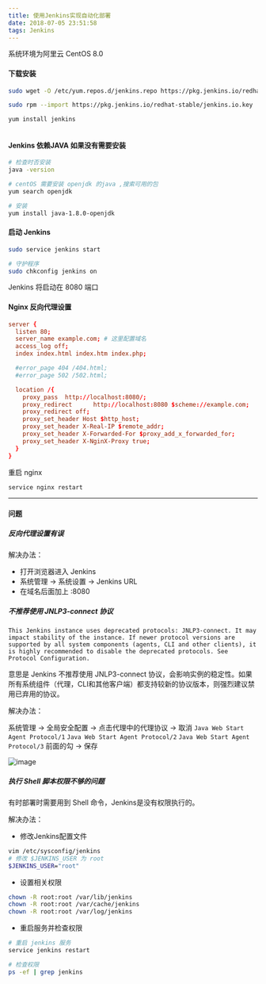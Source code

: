 ```yaml
---
title: 使用Jenkins实现自动化部署
date: 2018-07-05 23:51:58
tags: Jenkins
---
```

系统环境为阿里云 CentOS 8.0

#### 下载安装


```bash
sudo wget -O /etc/yum.repos.d/jenkins.repo https://pkg.jenkins.io/redhat-stable/jenkins.repo

sudo rpm --import https://pkg.jenkins.io/redhat-stable/jenkins.io.key

yum install jenkins



```

#### Jenkins 依赖JAVA 如果没有需要安装

```bash
# 检查时否安装
java -version

# centOS 需要安装 openjdk 的java ,搜索可用的包
yum search openjdk

# 安装
yum install java-1.8.0-openjdk

```

#### 启动 Jenkins
```bash
sudo service jenkins start

# 守护程序
sudo chkconfig jenkins on

```

Jenkins 将启动在 8080 端口

#### Nginx 反向代理设置
```conf
server {
  listen 80;
  server_name example.com; # 这里配置域名
  access_log off;
  index index.html index.htm index.php;

  #error_page 404 /404.html;
  #error_page 502 /502.html;

  location /{
    proxy_pass  http://localhost:8080/;
    proxy_redirect      http://localhost:8080 $scheme://example.com;
    proxy_redirect off;
    proxy_set_header Host $http_host;
    proxy_set_header X-Real-IP $remote_addr;
    proxy_set_header X-Forwarded-For $proxy_add_x_forwarded_for;
    proxy_set_header X-NginX-Proxy true;
  }
}

```

重启 nginx
```bash
service nginx restart
```
---
#### 问题
##### 反向代理设置有误

解决办法：

- 打开浏览器进入 Jenkins
- 系统管理 -> 系统设置 -> Jenkins URL
- 在域名后面加上 :8080

##### 不推荐使用 JNLP3-connect 协议
``` 
This Jenkins instance uses deprecated protocols: JNLP3-connect. It may impact stability of the instance. If newer protocol versions are supported by all system components (agents, CLI and other clients), it is highly recommended to disable the deprecated protocols. See Protocol Configuration.
```
意思是 Jenkins 不推荐使用 JNLP3-connect 协议，会影响实例的稳定性。如果所有系统组件（代理，CLI和其他客户端）都支持较新的协议版本，则强烈建议禁用已弃用的协议。

解决办法：

系统管理 -> 
全局安全配置 -> 
点击代理中的代理协议 -> 
取消 
`Java Web Start Agent Protocol/1` 
`Java Web Start Agent Protocol/2`
`Java Web Start Agent Protocol/3` 前面的勾  -> 
保存

![image](https://note.youdao.com/yws/public/resource/aafab269782ca7bc084c5c7518a8a61e/xmlnote/2AB3785390634998944FC2F9322C92EF/2383)

##### 执行 Shell 脚本权限不够的问题

有时部署时需要用到 Shell 命令，Jenkins是没有权限执行的。

解决办法：

- 修改Jenkins配置文件
```bash
vim /etc/sysconfig/jenkins
# 修改 $JENKINS_USER 为 root
$JENKINS_USER="root"
```
- 设置相关权限
```bash
chown -R root:root /var/lib/jenkins
chown -R root:root /var/cache/jenkins
chown -R root:root /var/log/jenkins
```

- 重启服务并检查权限
```bash
# 重启 jenkins 服务
service jenkins restart

# 检查权限
ps -ef | grep jenkins
```